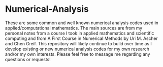 # Numerical-Analysis
These are some common and well known numerical analysis codes used in applied/computational mathematics. The main sources are from my personal notes from a course I took in applied mathematics and scientific computing and from A First Course in Numerical Methods by Uri M. Ascher and Chen Greif. This repository will likely continue to build over time as I develop existing or new numerical analysis codes for my own research and/or my own interests. Please feel free to message me regarding any questions or requests!
